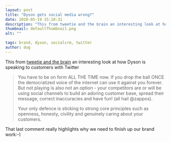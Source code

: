 ```yaml
---
layout: post
title: "Dyson gets social media wrong?"
date: 2010-05-19 15:10:31
description: "This from tweetie and the brain an interesting look at how Dyson is speaking to customers with Twitter You have to be on form ALL THE TIME now. If you drop the ball ONCE the democratized voice of the internet&#8230;"
thumbnail: defaultThumbnail.png
alt: ""

tags: brand, dyson, socialcrm, twitter
author: dug
---
```


<p>This from <a href="http://london-twitter.posterous.com/dysons-social-media-abortion-case-study-0">tweetie and the brain</a> an interesting look at how Dyson is speaking to customers with Twitter</p>

<blockquote><p>You have to be on form <span class="caps">ALL THE TIME </span>now. If you drop the ball <span class="caps">ONCE </span>the democratized voice of the internet can use it against you forever. But not playing is also not an option - your competitors are or will be using social channels to build an adoring customer base, spread their message, correct inaccuracies and have fun! (all hail @zappos).</p>

<p>Your only defence is sticking to strong core principles such as openness, honesty, civility and genuinely caring about your customers.</p></blockquote>

<p>That last comment really highlights why we need to finish up our brand work:-)</p>
